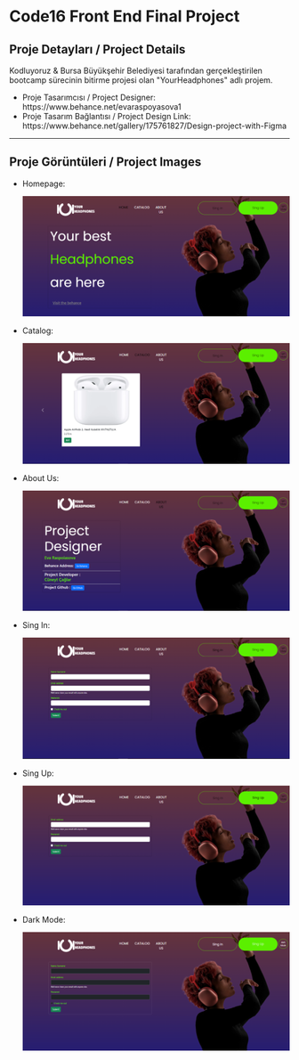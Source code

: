 <h1>Code16 Front End Final Project</h1> 
<h2>Proje Detayları / Project Details</h2>
<p>Kodluyoruz & Bursa Büyükşehir Belediyesi tarafından gerçekleştirilen bootcamp sürecinin bitirme projesi olan "YourHeadphones" adlı projem. </p>
<ul>
  <li>Proje Tasarımcısı / Project Designer: https://www.behance.net/evaraspoyasova1</li>
  <li>Proje Tasarım Bağlantısı / Project Design Link: https://www.behance.net/gallery/175761827/Design-project-with-Figma</li>
</ul>
<hr />
<h2>Proje Görüntüleri / Project Images</h2>
<ul>
<li>Homepage:<p align="center">
  <img  src="https://github.com/CuneytCaglar/YourHeadphonesFinal/blob/main/YourHeadphonesFinal/src/project-images/homepage.PNG">
</p></li>
  <li>Catalog:<p align="center">
  <img  src="https://github.com/CuneytCaglar/YourHeadphonesFinal/blob/main/YourHeadphonesFinal/src/project-images/catalog.PNG">
</p></li>
  <li>About Us:<p align="center">
  <img  src="https://github.com/CuneytCaglar/YourHeadphonesFinal/blob/main/YourHeadphonesFinal/src/project-images/aboutus.PNG">
</p></li>
  <li>Sing In:<p align="center">
  <img  src="https://github.com/CuneytCaglar/YourHeadphonesFinal/blob/main/YourHeadphonesFinal/src/project-images/singin.PNG">
</p></li>
  <li>Sing Up:<p align="center">
  <img  src="https://github.com/CuneytCaglar/YourHeadphonesFinal/blob/main/YourHeadphonesFinal/src/project-images/singup.PNG">
</p></li>
  <li>Dark Mode:<p align="center">
  <img  src="https://github.com/CuneytCaglar/YourHeadphonesFinal/blob/main/YourHeadphonesFinal/src/project-images/darkmode.PNG">
</p></li>
</ul>

